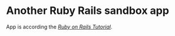 # Another Ruby Rails sandbox app

App is according the [*Ruby on Rails Tutorial*](http://railstutorial.org/).